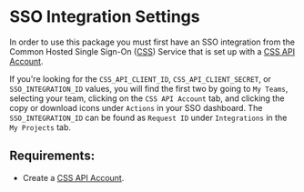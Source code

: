 # SSO Integration Settings

In order to use this package you must first have an SSO integration from the Common Hosted Single Sign-On ([CSS]) Service that is set up with a [CSS API Account].

If you're looking for the `CSS_API_CLIENT_ID`, `CSS_API_CLIENT_SECRET`, or `SSO_INTEGRATION_ID` values, you will find the first two by going to `My Teams`, selecting your team, clicking on the `CSS API Account` tab, and clicking the copy or download icons under `Actions` in your SSO dashboard. The `SSO_INTEGRATION_ID` can be found as `Request ID` under `Integrations` in the `My Projects` tab.

## Requirements:

- Create a [CSS API Account].


<!-- Link References -->
[CSS]: https://bcgov.github.io/sso-requests
[CSS API Account]: https://github.com/bcgov/sso-keycloak/wiki/CSS-API-Account
